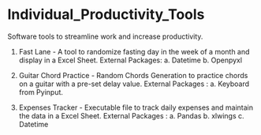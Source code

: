 # Individual_Productivity_Tools
Software tools to streamline work and increase productivity.

1. Fast Lane - A tool to randomize fasting day in the week of a month and display in a Excel Sheet.
External Packages:
a. Datetime
b. Openpyxl

2. Guitar Chord Practice - Random Chords Generation to practice chords on a guitar with a pre-set delay value.
External Packages : 
a. Keyboard from Pyinput.

3. Expenses Tracker - Executable file to track daily expenses and maintain the data in a Excel Sheet.
External Packages : 
a. Pandas
b. xlwings
c. Datetime
